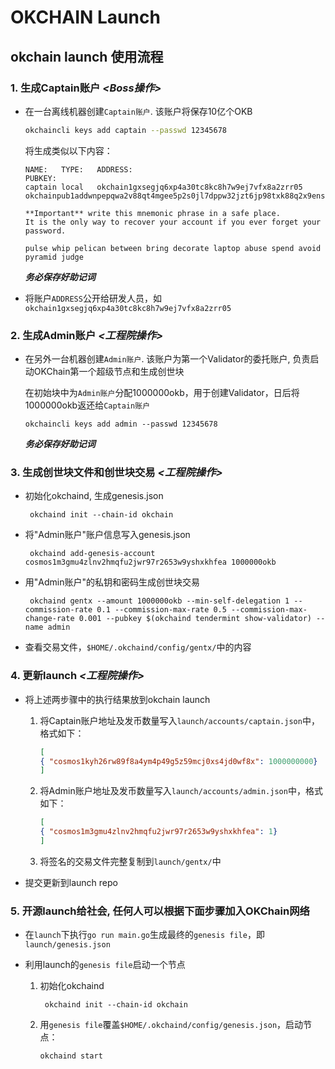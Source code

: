 # OKCHAIN Launch

## okchain launch 使用流程

### 1. 生成Captain账户 *<Boss操作>*
* 在一台离线机器创建`Captain账户`. 该账户将保存10亿个OKB
   ```sh
   okchaincli keys add captain --passwd 12345678
   ```
   将生成类似以下内容：
   ```
   NAME:   TYPE:   ADDRESS:                                        PUBKEY:
   captain local   okchain1gxsegjq6xp4a30tc8kc8h7w9ej7vfx8a2zrr05  okchainpub1addwnpepqwa2v88qt4mgee5p2s0jl7dppw32jzt6jp98txk88q2x9ens94vcy6uawvt

   **Important** write this mnemonic phrase in a safe place.
   It is the only way to recover your account if you ever forget your password.

   pulse whip pelican between bring decorate laptop abuse spend avoid pyramid judge
   ```
   ***务必保存好助记词***

* 将账户`ADDRESS`公开给研发人员，如`okchain1gxsegjq6xp4a30tc8kc8h7w9ej7vfx8a2zrr05`

### 2. 生成Admin账户 *<工程院操作>*
* 在另外一台机器创建`Admin账户`. 该账户为第一个Validator的委托账户, 负责启动OKChain第一个超级节点和生成创世块

   在初始块中为`Admin账户`分配1000000okb，用于创建Validator，日后将1000000okb返还给`Captain账户`
   ```
   okchaincli keys add admin --passwd 12345678
   ```
   ***务必保存好助记词***

### 3. 生成创世块文件和创世块交易 *<工程院操作>*
* 初始化okchaind, 生成genesis.json
   ```
    okchaind init --chain-id okchain
   ```
* 将"Admin账户"账户信息写入genesis.json
   ```
    okchaind add-genesis-account cosmos1m3gmu4zlnv2hmqfu2jwr97r2653w9yshxkhfea 1000000okb
   ```
* 用"Admin账户"的私钥和密码生成创世块交易
   ```shell
    okchaind gentx --amount 1000000okb --min-self-delegation 1 --commission-rate 0.1 --commission-max-rate 0.5 --commission-max-change-rate 0.001 --pubkey $(okchaind tendermint show-validator) --name admin
   ```
* 查看交易文件，`$HOME/.okchaind/config/gentx/`中的内容

### 4. 更新launch *<工程院操作>*
* 将上述两步骤中的执行结果放到okchain launch

   1. 将Captain账户地址及发币数量写入`launch/accounts/captain.json`中，格式如下：
      ```json
      [
      { "cosmos1kyh26rw89f8a4ym4p49g5z59mcj0xs4jd0wf8x": 1000000000}
      ]

      ```
   2. 将Admin账户地址及发币数量写入`launch/accounts/admin.json`中，格式如下：
      ```json
      [
      { "cosmos1m3gmu4zlnv2hmqfu2jwr97r2653w9yshxkhfea": 1}
      ]

      ```
   3. 将签名的交易文件完整复制到`launch/gentx/`中

* 提交更新到launch repo

### 5. 开源launch给社会, 任何人可以根据下面步骤加入OKChain网络
* 在`launch`下执行`go run main.go`生成最终的`genesis file`，即`launch/genesis.json`

* 利用launch的`genesis file`启动一个节点

   1. 初始化okchaind

      ```shell
       okchaind init --chain-id okchain
      ```

   1. 用`genesis file`覆盖`$HOME/.okchaind/config/genesis.json`，启动节点：

      ```shell
      okchaind start
      ```
